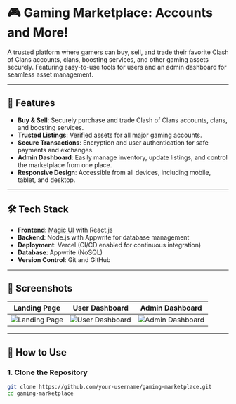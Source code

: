 # 🎮 Gaming Marketplace: Accounts and More! 

A trusted platform where gamers can buy, sell, and trade their favorite Clash of Clans accounts, clans, boosting services, and other gaming assets securely. Featuring easy-to-use tools for users and an admin dashboard for seamless asset management.

---

## 🚀 Features

- **Buy & Sell**: Securely purchase and trade Clash of Clans accounts, clans, and boosting services.
- **Trusted Listings**: Verified assets for all major gaming accounts.
- **Secure Transactions**: Encryption and user authentication for safe payments and exchanges.
- **Admin Dashboard**: Easily manage inventory, update listings, and control the marketplace from one place.
- **Responsive Design**: Accessible from all devices, including mobile, tablet, and desktop.

---

## 🛠️ Tech Stack

- **Frontend**: [Magic UI](https://magic-ui.dev) with React.js
- **Backend**: Node.js with Appwrite for database management
- **Deployment**: Vercel (CI/CD enabled for continuous integration)
- **Database**: Appwrite (NoSQL)
- **Version Control**: Git and GitHub

---

## 📸 Screenshots

| Landing Page | User Dashboard | Admin Dashboard |
|--------------|----------------|-----------------|
| ![Landing Page](path/to/landing-page.png) | ![User Dashboard](path/to/user-dashboard.png) | ![Admin Dashboard](path/to/admin-dashboard.png) |

---

## 📖 How to Use

### 1. Clone the Repository

```bash
git clone https://github.com/your-username/gaming-marketplace.git
cd gaming-marketplace
